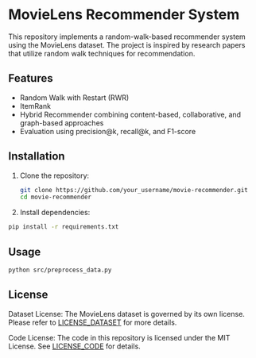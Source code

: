 # MovieLens Recommender System

This repository implements a random-walk-based recommender system using the MovieLens dataset. The project is inspired by research papers that utilize random walk techniques for recommendation.

## Features
- Random Walk with Restart (RWR)
- ItemRank
- Hybrid Recommender combining content-based, collaborative, and graph-based approaches
- Evaluation using precision@k, recall@k, and F1-score

## Installation
1. Clone the repository:
   ```bash
   git clone https://github.com/your_username/movie-recommender.git
   cd movie-recommender
2. Install dependencies:
  ```bash
  pip install -r requirements.txt
  ```
## Usage
```bash
python src/preprocess_data.py
```
## License
Dataset License: The MovieLens dataset is governed by its own license. Please refer to [LICENSE_DATASET](LICENSE_DATASET) for more details.

Code License: The code in this repository is licensed under the MIT License. See [LICENSE_CODE](LICENSE) for details.
